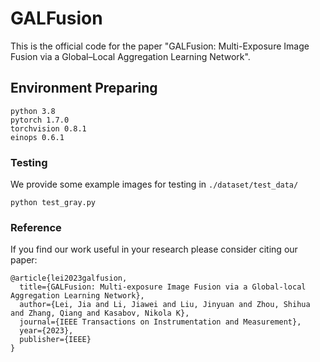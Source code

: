 # GALFusion

This is the official code for the paper "GALFusion: Multi-Exposure Image Fusion via a Global–Local Aggregation Learning Network".

## Environment Preparing

```
python 3.8
pytorch 1.7.0
torchvision 0.8.1
einops 0.6.1
```

### Testing

We provide some example images for testing in `./dataset/test_data/`

```
python test_gray.py
```

### Reference

If you find our work useful in your research please consider citing our paper:

```
@article{lei2023galfusion,
  title={GALFusion: Multi-exposure Image Fusion via a Global-local Aggregation Learning Network},
  author={Lei, Jia and Li, Jiawei and Liu, Jinyuan and Zhou, Shihua and Zhang, Qiang and Kasabov, Nikola K},
  journal={IEEE Transactions on Instrumentation and Measurement},
  year={2023},
  publisher={IEEE}
}
```
